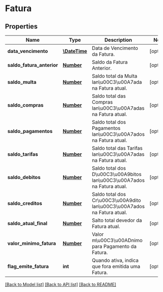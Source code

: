 # Fatura

## Properties
Name | Type | Description | Notes
------------ | ------------- | ------------- | -------------
**data_vencimento** | [**\DateTime**](Date.md) | Data de Vencimento da Fatura. | [optional] 
**saldo_fatura_anterior** | [**Number**](Number.md) | Saldo da Fatura Anterior. | [optional] 
**saldo_multa** | [**Number**](Number.md) | Saldo total da Multa lan\u00C3\u00A7ada na Fatura atual. | [optional] 
**saldo_compras** | [**Number**](Number.md) | Saldo total das Compras lan\u00C3\u00A7adas na Fatura atual. | [optional] 
**saldo_pagamentos** | [**Number**](Number.md) | Saldo total dos Pagamentos lan\u00C3\u00A7ados na Fatura atual. | [optional] 
**saldo_tarifas** | [**Number**](Number.md) | Saldo total das Tarifas lan\u00C3\u00A7adas na Fatura atual. | [optional] 
**saldo_debitos** | [**Number**](Number.md) | Saldo total dos D\u00C3\u00A9bitos lan\u00C3\u00A7ados na Fatura atual. | [optional] 
**saldo_creditos** | [**Number**](Number.md) | Saldo total dos Cr\u00C3\u00A9dito lan\u00C3\u00A7ados na Fatura atual. | [optional] 
**saldo_atual_final** | [**Number**](Number.md) | Salto total devedor da Fatura atual. | [optional] 
**valor_minimo_fatura** | [**Number**](Number.md) | Valor m\u00C3\u00ADnimo para Pagamento da Fatura. | [optional] 
**flag_emite_fatura** | **int** | Quando ativa, indica que fora emitida uma Fatura. | [optional] 

[[Back to Model list]](../README.md#documentation-for-models) [[Back to API list]](../README.md#documentation-for-api-endpoints) [[Back to README]](../README.md)


